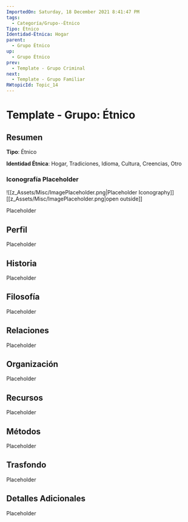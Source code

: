 ```yaml
---
ImportedOn: Saturday, 18 December 2021 8:41:47 PM
tags:
  - Categoría/Grupo--Étnico
Tipo: Étnico
Identidad-Étnica: Hogar
parent:
  - Grupo Étnico
up:
  - Grupo Étnico
prev:
  - Template - Grupo Criminal
next:
  - Template - Grupo Familiar
RWtopicId: Topic_14
---
```

# Template - Grupo: Étnico
## Resumen
**Tipo**: Étnico

**Identidad Étnica**: Hogar, Tradiciones, Idioma, Cultura, Creencias, Otro

### Iconografía Placeholder
![[z_Assets/Misc/ImagePlaceholder.png|Placeholder Iconography]]
[[z_Assets/Misc/ImagePlaceholder.png|open outside]]

Placeholder

## Perfil
Placeholder

## Historia
Placeholder

## Filosofía
Placeholder

## Relaciones
Placeholder

## Organización
Placeholder

## Recursos
Placeholder

## Métodos
Placeholder

## Trasfondo
Placeholder

## Detalles Adicionales
Placeholder

